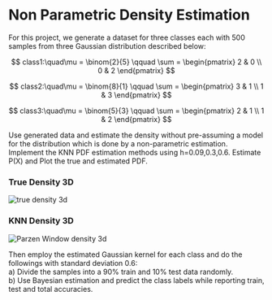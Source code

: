 # Non Parametric Density Estimation
For this project, we generate a dataset for three classes each with 500 samples from three Gaussian distribution described below:

$$ class1:\quad\mu = \binom{2}{5} \qquad 
\sum =
\begin{pmatrix}
2 & 0 
\\
0 & 2
\end{pmatrix}
$$

$$ class2:\quad\mu = \binom{8}{1} \qquad 
\sum =
\begin{pmatrix}
3 & 1
\\
1 & 3
\end{pmatrix}
$$

$$ class3:\quad\mu = \binom{5}{3} \qquad 
\sum =
\begin{pmatrix}
2 & 1
\\
1 & 2
\end{pmatrix}
$$

Use generated data and estimate the density without pre-assuming a model for the distribution which is done by a non-parametric estimation.
Implement the KNN PDF estimation methods using h=0.09,0.3,0.6. Estimate P(X) and Plot the true and estimated PDF.
### True Density 3D
![true density 3d](https://github.com/Ghafarian-code/Parzen-Window-Non-Parametric-Density-Estimation/blob/main/images/Figure_2.png)
### KNN Density 3D
![Parzen Window density 3d](https://github.com/Ghafarian-code/Parzen-Window-Non-Parametric-Density-Estimation/blob/main/images/Figure_4.png)

Then employ the estimated Gaussian kernel for each class and do the followings with standard deviation 0.6:                                    
a) Divide the samples into a 90% train and 10% test data randomly.                                                                             
b) Use Bayesian estimation and predict the class labels while reporting train, test and total accuracies.                                      
